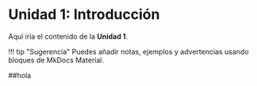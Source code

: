 # Unidad 1: Introducción

Aquí iría el contenido de la **Unidad 1**.

!!! tip "Sugerencia"
    Puedes añadir notas, ejemplos y advertencias usando bloques de MkDocs Material.


##hola
